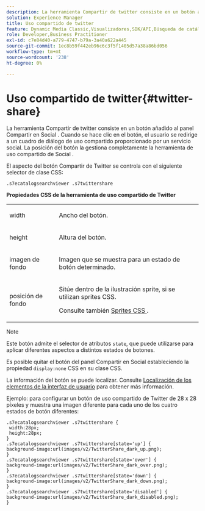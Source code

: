 ```yaml
---
description: La herramienta Compartir de twitter consiste en un botón añadido al panel Compartir en Social . Cuando se hace clic en el botón, el usuario se redirige a un cuadro de diálogo de uso compartido proporcionado por un servicio social. La posición del botón la gestiona completamente la herramienta de uso compartido de Social .
solution: Experience Manager
title: Uso compartido de twitter
feature: Dynamic Media Classic,Visualizadores,SDK/API,Búsqueda de catálogos electrónicos
role: Developer,Business Practitioner
exl-id: c7e84d40-a779-4747-b79a-3a40a622a445
source-git-commit: 1ec8b59f442eb96c6c3f5f1405d57a38a86bd056
workflow-type: tm+mt
source-wordcount: '238'
ht-degree: 0%

---
```


# Uso compartido de twitter{#twitter-share}

La herramienta Compartir de twitter consiste en un botón añadido al panel Compartir en Social . Cuando se hace clic en el botón, el usuario se redirige a un cuadro de diálogo de uso compartido proporcionado por un servicio social. La posición del botón la gestiona completamente la herramienta de uso compartido de Social .

<!--<a id="section_ADDF98E91AF24F618289D1682A5FB13A"></a>-->

El aspecto del botón Compartir de Twitter se controla con el siguiente selector de clase CSS:

```
.s7ecatalogsearchviewer .s7twittershare
```

**Propiedades CSS de la herramienta de uso compartido de Twitter**

<table id="table_C48C56E696304C9BAFEE71BA9EA9A174"> 
 <tbody> 
  <tr> 
   <td colname="col1"> <p> <span class="codeph"> width </span> </p> </td> 
   <td colname="col2"> <p>Ancho del botón. </p> </td> 
  </tr> 
  <tr> 
   <td colname="col1"> <p> <span class="codeph"> height </span> </p> </td> 
   <td colname="col2"> <p>Altura del botón. </p> </td> 
  </tr> 
  <tr> 
   <td colname="col1"> <p> <span class="codeph"> imagen de fondo  </span> </p> </td> 
   <td colname="col2"> <p> Imagen que se muestra para un estado de botón determinado. </p> </td> 
  </tr> 
  <tr> 
   <td colname="col1"> <p> <span class="codeph"> posición de fondo  </span> </p> </td> 
   <td colname="col2"> <p> Sitúe dentro de la ilustración sprite, si se utilizan sprites CSS. </p> <p>Consulte también <a href="../../../c-html5-s7-aem-asset-viewers/c-html5-ecatsearch-viewer-about/c-html5-ecatsearch-viewer-customizingviewer/c-html5-ecatsearch-viewer-customizingviewer.md#section-9d570f95eb2443aca74c1b02f6e89aff" format="dita" scope="local"> Sprites CSS </a>. </p> </td> 
  </tr> 
 </tbody> 
</table>

>[!NOTE]
>
>Este botón admite el selector de atributos `state`, que puede utilizarse para aplicar diferentes aspectos a distintos estados de botones.

Es posible quitar el botón del panel Compartir en Social estableciendo la propiedad `display:none` CSS en su clase CSS.

La información del botón se puede localizar. Consulte [Localización de los elementos de la interfaz de usuario](../../../c-html5-s7-aem-asset-viewers/c-html5-ecatsearch-viewer-about/c-html5-ecatsearch-viewer-localization.md#concept-cbfc39344c494eb7b9f6a272cff0cc74) para obtener más información.

Ejemplo: para configurar un botón de uso compartido de Twitter de 28 x 28 píxeles y muestra una imagen diferente para cada uno de los cuatro estados de botón diferentes:

```
.s7ecatalogsearchviewer .s7twittershare { 
 width:28px; 
 height:28px; 
} 
.s7ecatalogsearchviewer .s7twittershare[state='up'] { 
background-image:url(images/v2/TwitterShare_dark_up.png); 
} 
.s7ecatalogsearchviewer .s7twittershare[state='over'] { 
background-image:url(images/v2/TwitterShare_dark_over.png); 
} 
.s7ecatalogsearchviewer .s7twittershare[state='down'] { 
background-image:url(images/v2/TwitterShare_dark_down.png); 
} 
.s7ecatalogsearchviewer .s7twittershare[state='disabled'] { 
background-image:url(images/v2/TwitterShare_dark_disabled.png); 
}
```
